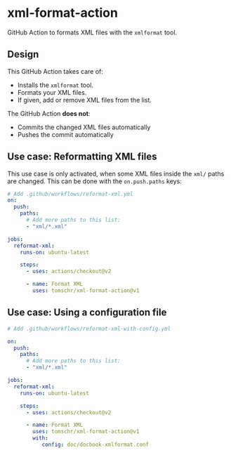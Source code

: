 # xml-format-action

GitHub Action to formats XML files with the `xmlformat` tool.


## Design

This GitHub Action takes care of:

* Installs the `xmlformat` tool.
* Formats your XML files.
* If given, add or remove XML files from the list.

The GitHub Action **does not**:

* Commits the changed XML files automatically
* Pushes the commit automatically


## Use case: Reformatting XML files

This use case is only activated, when some XML files inside
the `xml/` paths are changed. This can be done with the
`on.push.paths` keys:


```yaml
# Add .github/workflows/reformat-xml.yml
on:
  push:
    paths:
      # Add more paths to this list:
      - "xml/*.xml"

jobs:
  reformat-xml:
    runs-on: ubuntu-latest

    steps:
      - uses: actions/checkout@v2

      - name: Format XML
        uses: tomschr/xml-format-action@v1
```

## Use case: Using a configuration file


```yaml
# Add .github/workflows/reformat-xml-with-config.yml

on:
  push:
    paths:
      # Add more paths to this list:
      - "xml/*.xml"

jobs:
  reformat-xml:
    runs-on: ubuntu-latest

    steps:
      - uses: actions/checkout@v2

      - name: Format XML
        uses: tomschr/xml-format-action@v1
        with:
           config: doc/docbook-xmlformat.conf
```